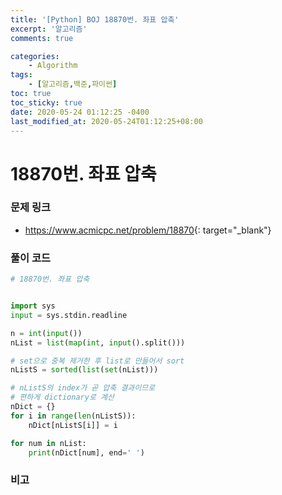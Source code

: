 ```yaml
---
title: '[Python] BOJ 18870번. 좌표 압축'
excerpt: '알고리즘'
comments: true

categories:
    - Algorithm
tags:
    - [알고리즘,백준,파이썬]
toc: true
toc_sticky: true
date: 2020-05-24 01:12:25 -0400
last_modified_at: 2020-05-24T01:12:25+08:00
---
```


# 18870번. 좌표 압축

### 문제 링크

-   <https://www.acmicpc.net/problem/18870>{: target="\_blank"}

### 풀이 코드

```python
# 18870번. 좌표 압축


import sys
input = sys.stdin.readline

n = int(input())
nList = list(map(int, input().split()))

# set으로 중복 제거한 후 list로 만들어서 sort
nListS = sorted(list(set(nList)))

# nListS의 index가 곧 압축 결과이므로
# 편하게 dictionary로 계산
nDict = {}
for i in range(len(nListS)):
    nDict[nListS[i]] = i

for num in nList:
    print(nDict[num], end=' ')
```

### 비고
